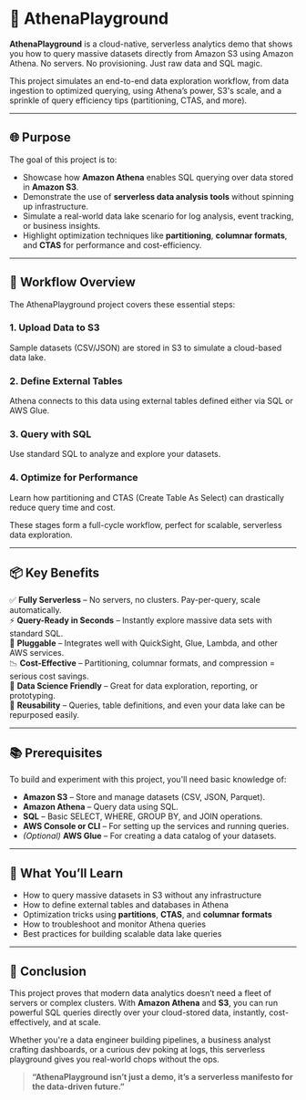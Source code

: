 # 🚀 AthenaPlayground  
**AthenaPlayground** is a cloud-native, serverless analytics demo that shows you how to query massive datasets directly from Amazon S3 using Amazon Athena. No servers. No provisioning. Just raw data and SQL magic.  

This project simulates an end-to-end data exploration workflow, from data ingestion to optimized querying, using Athena’s power, S3's scale, and a sprinkle of query efficiency tips (partitioning, CTAS, and more).  

---

## 🌐 Purpose  

The goal of this project is to:

- Showcase how **Amazon Athena** enables SQL querying over data stored in **Amazon S3**.
- Demonstrate the use of **serverless data analysis tools** without spinning up infrastructure.
- Simulate a real-world data lake scenario for log analysis, event tracking, or business insights.
- Highlight optimization techniques like **partitioning**, **columnar formats**, and **CTAS** for performance and cost-efficiency.

---

## 🔄 Workflow Overview  

The AthenaPlayground project covers these essential steps:

### 1. Upload Data to S3  
Sample datasets (CSV/JSON) are stored in S3 to simulate a cloud-based data lake.

### 2. Define External Tables  
Athena connects to this data using external tables defined either via SQL or AWS Glue.

### 3. Query with SQL  
Use standard SQL to analyze and explore your datasets.

### 4. Optimize for Performance  
Learn how partitioning and CTAS (Create Table As Select) can drastically reduce query time and cost.

These stages form a full-cycle workflow, perfect for scalable, serverless data exploration.

---

## 📦 Key Benefits  

✅ **Fully Serverless** – No servers, no clusters. Pay-per-query, scale automatically.  
⚡ **Query-Ready in Seconds** – Instantly explore massive data sets with standard SQL.  
🧱 **Pluggable** – Integrates well with QuickSight, Glue, Lambda, and other AWS services.  
📉 **Cost-Effective** – Partitioning, columnar formats, and compression = serious cost savings.  
🧠 **Data Science Friendly** – Great for data exploration, reporting, or prototyping.  
🔁 **Reusability** – Queries, table definitions, and even your data lake can be repurposed easily.

---

## 📚 Prerequisites  

To build and experiment with this project, you'll need basic knowledge of:

- **Amazon S3** – Store and manage datasets (CSV, JSON, Parquet).
- **Amazon Athena** – Query data using SQL.
- **SQL** – Basic SELECT, WHERE, GROUP BY, and JOIN operations.
- **AWS Console or CLI** – For setting up the services and running queries.
- *(Optional)* **AWS Glue** – For creating a data catalog of your datasets.

---

## 🧠 What You’ll Learn  

- How to query massive datasets in S3 without any infrastructure
- How to define external tables and databases in Athena
- Optimization tricks using **partitions**, **CTAS**, and **columnar formats**
- How to troubleshoot and monitor Athena queries
- Best practices for building scalable data lake queries

---

## 🧭 Conclusion  

This project proves that modern data analytics doesn’t need a fleet of servers or complex clusters. With **Amazon Athena** and **S3**, you can run powerful SQL queries directly over your cloud-stored data, instantly, cost-effectively, and at scale.

Whether you're a data engineer building pipelines, a business analyst crafting dashboards, or a curious dev poking at logs, this serverless playground gives you real-world chops without the ops.

> **“AthenaPlayground isn’t just a demo, it’s a serverless manifesto for the data-driven future.”**


